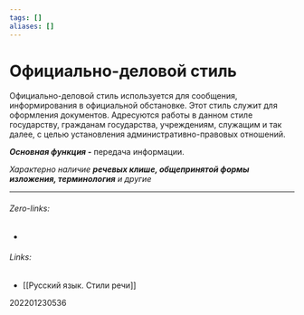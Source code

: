 ```yaml
---
tags: []
aliases: []
---
```

# Официально-деловой стиль
Официально-деловой стиль используется для сообщения, информирования в официальной обстановке. Этот стиль служит для оформления документов. Адресуются работы в данном стиле государству, гражданам государства, учреждениям, служащим и так далее, с целью установления административно-правовых отношений.

***Основная функция -*** передача информации.

_Характерно наличие ***речевых клише, общепринятой формы изложения, терминология*** и другие_
___
###### Zero-links:
- 
###### Links:
- [[Русский язык. Стили речи]]

202201230536